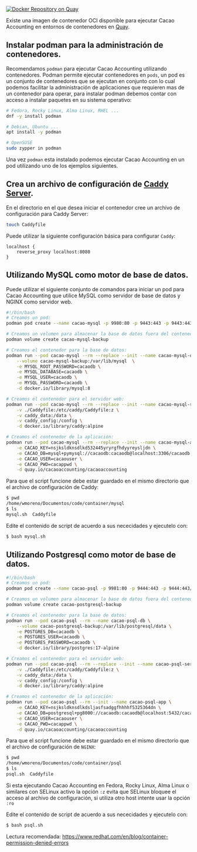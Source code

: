 [![Docker Repository on Quay](https://quay.io/repository/cacaoaccounting/cacaoaccounting/status "Docker Repository on Quay")](https://quay.io/repository/cacaoaccounting/cacaoaccounting)

Existe una imagen de contenedor OCI disponible para ejecutar Cacao Accounting en entornos de contenedores en [Quay](https://quay.io/repository/cacaoaccounting/cacaoaccounting).

## Instalar podman para la administración de contenedores.

Recomendamos `podman` para ejecutar Cacao Accounting utilizando contenedores. Podman
permite ejecutar contenedores en `pods`, un pod es un conjunto de contenedores que se ejecutan
en conjunto con lo cual podemos facilitar la administración de aplicaciones que requieren mas de un
contenedor para operar, para instalar podman debemos contar con acceso a instalar paquetes en su
sistema operativo:

```bash
# Fedora, Rocky Linux, Alma Linux, RHEL ...
dnf -y install podman

# Debian, Ubuntu ...
apt install -y podman

# OpenSUSE
sudo zypper in podman
```

Una vez `podman` esta instalado podemos ejecutar Cacao Accounting en un pod utilizando uno de
los ejemplos siguientes.

## Crea un archivo de configuración de [Caddy Server](https://caddyserver.com/).

En el directorio en el que desea iniciar el contenedor cree un archivo de configuración para Caddy Server:

```bash
touch Caddyfile
```

Puede utilizar la siguiente configuración básica para configurar `Caddy`:

```
localhost {
	reverse_proxy localhost:8080
}
```

## Utilizando MySQL como motor de base de datos.

Puede utilizar el siguiente conjunto de comandos para iniciar un pod para Cacao Accounting
que utilice MySQL como servidor de base de datos y NGINX como servidor web.

```bash
#!/bin/bash
# Creamos un pod:
podman pod create --name cacao-mysql -p 9980:80 -p 9443:443 -p 9443:443/udp

# Creamos un volumen para almacenar la base de datos fuera del contenedor:
podman volume create cacao-mysql-backup

# Creamos el contenedor para la base de datos:
podman run --pod cacao-mysql --rm --replace --init --name cacao-mysql-db \
    --volume cacao-mysql-backup:/var/lib/mysql  \
    -e MYSQL_ROOT_PASSWORD=cacaodb \
    -e MYSQL_DATABASE=cacaodb \
    -e MYSQL_USER=cacaodb \
    -e MYSQL_PASSWORD=cacaodb \
    -d docker.io/library/mysql:8

# Creamos el contenedor para el servidor web:
podman run --pod cacao-mysql --rm --replace --init --name cacao-mysql-server \
    -v ./Caddyfile:/etc/caddy/Caddyfile:z \
    -v caddy_data:/data \
    -v caddy_config:/config \
    -d docker.io/library/caddy:alpine

# Creamos el contenedor de la aplicación:
podman run --pod cacao-mysql --rm --replace --init --name cacao-mysql-app \
    -e CACAO_KEY=nsjksldknsdlkd532445yryrgfhdyyreysljdn \
    -e CACAO_DB=mysql+pymysql://cacaodb:cacaodb@localhost:3306/cacaodb \
    -e CACAO_USER=cacaouser \
    -e CACAO_PWD=cacappwd \
    -d quay.io/cacaoaccounting/cacaoaccounting
```

Para que el script funcione debe estar guardado en el mismo directorio que el archivo de configuración
de Caddy:

```bash
$ pwd
/home/wmoreno/Documentos/code/container/mysql
$ ls
mysql.sh  Caddyfile
```

Edite el contenido de script de acuerdo a sus nececidades y ejecutelo con:

```bash
$ bash mysql.sh
```

## Utilizando Postgresql como motor de base de datos.

```bash
#!/bin/bash
# Creamos un pod:
podman pod create --name cacao-psql -p 9981:80 -p 9444:443 -p 9444:443/udp

# Creamos un volumen para almacenar la base de datos fuera del contenedor:
podman volume create cacao-postgresql-backup

# Creamos el contenedor para la base de datos:
podman run --pod cacao-psql --rm --name cacao-psql-db \
    --volume cacao-postgresql-backup:/var/lib/postgresql/data \
    -e POSTGRES_DB=cacaodb \
    -e POSTGRES_USER=cacaodb \
    -e POSTGRES_PASSWORD=cacaodb \
    -d docker.io/library/postgres:17-alpine

# Creamos el contenedor para el servidor web:
podman run --pod cacao-psql --rm --replace --init --name cacao-psql-server \
    -v ./Caddyfile:/etc/caddy/Caddyfile:z \
    -v caddy_data:/data \
    -v caddy_config:/config \
    -d docker.io/library/caddy:alpine

# Creamos el contenedor de la aplicación:
podman run --pod cacao-psql --rm --init --name cacao-psql-app \
    -e CACAO_KEY=nsjksldknsdlkdsljasfsadggfhhhhf5325364dn \
    -e CACAO_DB=postgresql+pg8000://cacaodb:cacaodb@localhost:5432/cacaodb \
    -e CACAO_USER=cacaouser \
    -e CACAO_PWD=cacappwd \
    -d quay.io/cacaoaccounting/cacaoaccounting
```

Para que el script funcione debe estar guardado en el mismo directorio que el archivo de configuración
de `NGINX`:

```bash
$ pwd
/home/wmoreno/Documentos/code/container/psql
$ ls
psql.sh  Caddyfile
```

Si esta ejecutando Cacao Accounting en Fedora, Rocky Linux, Alma Linux o similares con SELinux activo la opción `:z`
evita que SELinux bloquee el acceso al archivo de configuración, si utiliza otro host intente usar la opción `:ro`

Edite el contenido de script de acuerdo a sus nececidades y ejecutelo con:

```bash
$ bash psql.sh
```

Lectura recomendada: https://www.redhat.com/en/blog/container-permission-denied-errors
